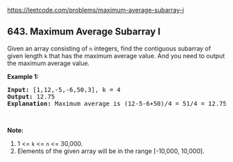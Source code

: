 https://leetcode.com/problems/maximum-average-subarray-i

## 643. Maximum Average Subarray I

<div><p>Given an array consisting of <code>n</code> integers, find the contiguous subarray of given length <code>k</code> that has the maximum average value. And you need to output the maximum average value.</p>
<p><b>Example 1:</b></p>
<pre><b>Input:</b> [1,12,-5,-6,50,3], k = 4
<b>Output:</b> 12.75
<b>Explanation:</b> Maximum average is (12-5-6+50)/4 = 51/4 = 12.75
</pre>
<p> </p>
<p><b>Note:</b></p>
<ol>
<li>1 &lt;= <code>k</code> &lt;= <code>n</code> &lt;= 30,000.</li>
<li>Elements of the given array will be in the range [-10,000, 10,000].</li>
</ol>
<p> </p>
</div>
